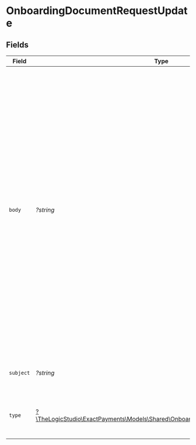 # OnboardingDocumentRequestUpdate


## Fields

| Field                                                                                                                                                                                                                                                                                                                                                                                                                                                      | Type                                                                                                                                                                                                                                                                                                                                                                                                                                                       | Required                                                                                                                                                                                                                                                                                                                                                                                                                                                   | Description                                                                                                                                                                                                                                                                                                                                                                                                                                                | Example                                                                                                                                                                                                                                                                                                                                                                                                                                                    |
| ---------------------------------------------------------------------------------------------------------------------------------------------------------------------------------------------------------------------------------------------------------------------------------------------------------------------------------------------------------------------------------------------------------------------------------------------------------- | ---------------------------------------------------------------------------------------------------------------------------------------------------------------------------------------------------------------------------------------------------------------------------------------------------------------------------------------------------------------------------------------------------------------------------------------------------------- | ---------------------------------------------------------------------------------------------------------------------------------------------------------------------------------------------------------------------------------------------------------------------------------------------------------------------------------------------------------------------------------------------------------------------------------------------------------- | ---------------------------------------------------------------------------------------------------------------------------------------------------------------------------------------------------------------------------------------------------------------------------------------------------------------------------------------------------------------------------------------------------------------------------------------------------------- | ---------------------------------------------------------------------------------------------------------------------------------------------------------------------------------------------------------------------------------------------------------------------------------------------------------------------------------------------------------------------------------------------------------------------------------------------------------- |
| `body`                                                                                                                                                                                                                                                                                                                                                                                                                                                     | *?string*                                                                                                                                                                                                                                                                                                                                                                                                                                                  | :heavy_minus_sign:                                                                                                                                                                                                                                                                                                                                                                                                                                         | The content of the Document Request email.                                                                                                                                                                                                                                                                                                                                                                                                                 | Company: ACME Corp<br/>Hi Jon Doe<br/>Your application status has been updated to the following: Pended. Our Underwriting team has requested additional documentation to process your approval.<br/>Please upload the following documents for reviewing by clicking on the link below.<br/>Upload Documents<br/>Once we received & review the additional documentation, we will have you up and processing your electronic payment in no time.<br/>Stay-tuned for the next update! |
| `subject`                                                                                                                                                                                                                                                                                                                                                                                                                                                  | *?string*                                                                                                                                                                                                                                                                                                                                                                                                                                                  | :heavy_minus_sign:                                                                                                                                                                                                                                                                                                                                                                                                                                         | Subject for the Document Request email.                                                                                                                                                                                                                                                                                                                                                                                                                    | Application Status Update Pending Documentation                                                                                                                                                                                                                                                                                                                                                                                                            |
| `type`                                                                                                                                                                                                                                                                                                                                                                                                                                                     | [?\TheLogicStudio\ExactPayments\Models\Shared\OnboardingDocumentRequestUpdateType](../../models/shared/OnboardingDocumentRequestUpdateType.md)                                                                                                                                                                                                                                                                                                             | :heavy_minus_sign:                                                                                                                                                                                                                                                                                                                                                                                                                                         | The Template to use for the Document Request email.                                                                                                                                                                                                                                                                                                                                                                                                        | onboarding-document-request                                                                                                                                                                                                                                                                                                                                                                                                                                |